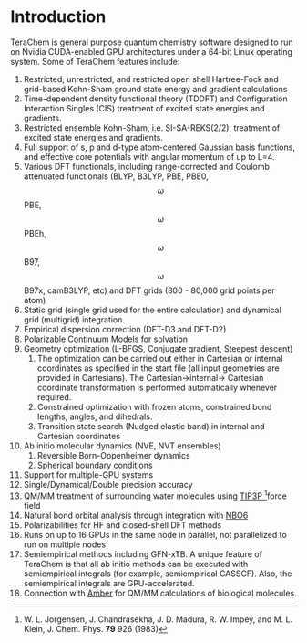 # Introduction

TeraChem is general purpose quantum chemistry software designed to run on Nvidia CUDA-enabled GPU architectures under a 64-bit Linux operating system. Some of TeraChem features include:

1. Restricted, unrestricted, and restricted open shell Hartree-Fock and grid-based Kohn-Sham ground state energy and gradient calculations
2. Time-dependent density functional theory (TDDFT) and Configuration Interaction Singles (CIS) treatment of excited state energies and gradients.
3. Restricted ensemble Kohn-Sham, i.e. SI-SA-REKS(2/2), treatment of excited state energies and gradients.
4. Full support of s, p and d-type atom-centered Gaussian basis functions, and effective core potentials with angular momentum of up to L=4.
5. Various DFT functionals, including range-corrected and Coulomb attenuated functionals (BLYP, B3LYP, PBE, PBE0, $$\omega$$PBE, $$\omega$$PBEh, $$\omega$$B97, $$\omega$$B97x, camB3LYP, etc) and DFT grids (800 - 80,000 grid points per atom)
6. Static grid (single grid used for the entire calculation) and dynamical grid (multigrid) integration.
7. Empirical dispersion correction (DFT-D3 and DFT-D2)
8. Polarizable Continuum Models for solvation
9. Geometry optimization (L-BFGS, Conjugate gradient, Steepest descent)
   1. The optimization can be carried out either in Cartesian or internal coordinates as specified in the start file (all input geometries are provided in Cartesians). The Cartesian->internal->   Cartesian coordinate transformation is performed automatically whenever required.
   2. Constrained optimization with frozen atoms, constrained bond lengths, angles, and dihedrals.
   3. Transition state search (Nudged elastic band) in internal and Cartesian coordinates
10. Ab initio molecular dynamics (NVE, NVT ensembles)
    1. Reversible Born-Oppenheimer dynamics
    2. Spherical boundary conditions
11. Support for multiple-GPU systems
12. Single/Dynamical/Double precision accuracy
13. QM/MM treatment of surrounding water molecules using [TIP3P ](#user-content-fn-1)[^1]force field
14. Natural bond orbital analysis through integration with [NBO6](https://nbo6.chem.wisc.edu/webnbo\_css.htm)
15. Polarizabilities for HF and closed-shell DFT methods
16. Runs on up to 16 GPUs in the same node in parallel, not parallelized to run on multiple nodes
17. Semiempirical methods including GFN-xTB. A unique feature of TeraChem is that all ab initio methods can be executed with semiempirical integrals (for example, semiempirical CASSCF). Also, the semiempirical integrals are GPU-accelerated.&#x20;
18. Connection with [Amber](https://www.ambermd.org) for QM/MM calculations of biological molecules.

[^1]: W. L. Jorgensen, J. Chandrasekha, J. D. Madura, R. W. Impey, and M. L. Klein, J. Chem. Phys. **79** 926 (1983)
